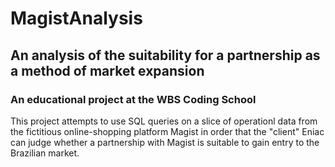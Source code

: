 # MagistAnalysis
## An analysis of the suitability for a partnership as a method of market expansion
### An educational project at the WBS Coding School

This project attempts to use SQL queries on a slice of operationl data from the fictitious online-shopping platform Magist in order that
the "client" Eniac can judge whether a partnership with Magist is suitable to gain entry to the Brazilian market.
